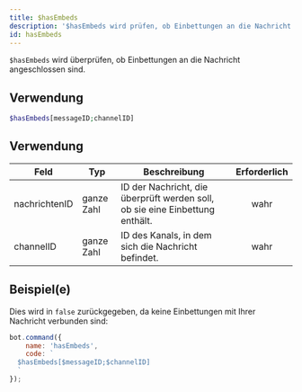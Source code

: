 ```yaml
---
title: $hasEmbeds
description: '$hasEmbeds wird prüfen, ob Einbettungen an die Nachricht angehängt sind.'
id: hasEmbeds
---
```


`$hasEmbeds` wird überprüfen, ob Einbettungen an die Nachricht angeschlossen sind.

## Verwendung

```php
$hasEmbeds[messageID;channelID]
```

## Verwendung

| Feld          | Typ        | Beschreibung                                                                 | Erforderlich |
| ------------- | ---------- | ---------------------------------------------------------------------------- |:------------:|
| nachrichtenID | ganze Zahl | ID der Nachricht, die überprüft werden soll, ob sie eine Einbettung enthält. |     wahr     |
| channelID     | ganze Zahl | ID des Kanals, in dem sich die Nachricht befindet.                           |     wahr     |

## Beispiel(e)

Dies wird in `false` zurückgegeben, da keine Einbettungen mit Ihrer Nachricht verbunden sind:

```javascript
bot.command({
    name: 'hasEmbeds',
    code: `
  $hasEmbeds[$messageID;$channelID]
  `
});
```
